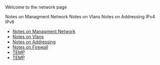 Welcome to the network page

Notes on Managment Network
Notes on Vlans
Notes on Addressing
    IPv4
    IPv6
    
* [Notes on Managment Network](https://wiki.techpatix.com/networking/ManagmentNetwork.md)
* [Notes on Vlans](https://wiki.techpatix.com/networking/Vlans.md)
* [Notes on Addressing](https://wiki.techpatix.com/networking/Addressing.md)
* [Notes on Firewall](https://wiki.techpatix.com/networking/Firewall.md)
* [TEMP](https://wiki.techpatix.com/networking/ManagmentNetwork.md)
* [TEMP](https://wiki.techpatix.com/networking/ManagmentNetwork.md)
